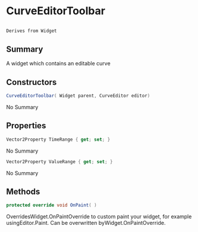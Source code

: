 # CurveEditorToolbar

## 
```c#
Derives from Widget
```

## Summary

A widget which contains an editable curve
## Constructors

```c#
CurveEditorToolbar( Widget parent, CurveEditor editor) 
```
No Summary
## Properties

```c#
Vector2Property TimeRange { get; set; } 
```
No Summary
```c#
Vector2Property ValueRange { get; set; } 
```
No Summary
## Methods

```c#
protected override void OnPaint( ) 
```
OverridesWidget.OnPaintOverride to custom paint your widget, for example usingEditor.Paint. Can be overwritten byWidget.OnPaintOverride.
